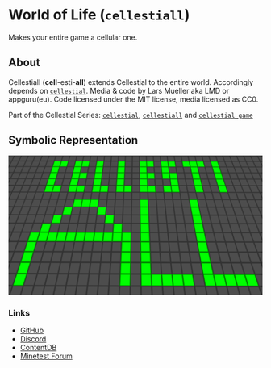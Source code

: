 # World of Life (`cellestiall`)

Makes your entire game a cellular one.

## About

Cellestiall (**cell**-esti-**all**) extends Cellestial to the entire world. Accordingly depends on [`cellestial`](https://github.com/appgurueu/cellestial). Media & code by Lars Mueller aka LMD or appguru(eu). Code licensed under the MIT license, media licensed as CC0. 

Part of the Cellestial Series: [`cellestial`](https://github.com/appgurueu/cellestial), [`cellestiall`](https://github.com/appgurueu/cellestiall) and [`cellestial_game`](https://github.com/appgurueu/cellestial_game)

## Symbolic Representation

![Screenshot](screenshot.png)

### Links

* [GitHub](https://github.com/appgurueu/cellestiall)
* [Discord](https://discordapp.com/invite/ysP74by)
* [ContentDB](https://content.minetest.net/packages/LMD/cellestiall)
* [Minetest Forum](https://forum.minetest.net/viewtopic.php?f=9&t=24457)
